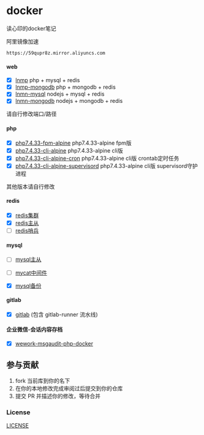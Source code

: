 # docker

读心印的docker笔记


阿里镜像加速 
```
https://59qupr8z.mirror.aliyuncs.com
```

[comment]: <> (我的个人镜像仓库 )

[comment]: <> (```)

[comment]: <> (registry.cn-hangzhou.aliyuncs.com/php127)

[comment]: <> (```)


#### web


- [x] [lnmp](./lnmp/) php + mysql + redis
- [x] [lnmp-mongodb](./lnmp_mongodb/) php + mongodb + redis
- [x] [lnmn-mysql](./lnmn_mysql/) nodejs + mysql + redis 
- [x] [lnmn-mongodb](./lnmn_mongodb/) nodejs + mongodb + redis

请自行修改端口/路径

#### php

- [x] [php7.4.33-fpm-alpine](./php/7.4/) php7.4.33-alpine fpm版
- [x] [php7.4.33-cli-alpine](./php/7.4/cli-alpine) php7.4.33-alpine cli版
- [x] [php7.4.33-cli-alpine-cron](./php/7.4/cli-alpine/cron) php7.4.33-alpine cli版 crontab定时任务
- [x] [php7.4.33-cli-alpine-supervisord](./php/7.4/cli-alpine/supervisord) php7.4.33-alpine cli版 supervisord守护进程

其他版本请自行修改

#### redis

- [x] [redis集群](./redis-cluster/)
- [x] [redis主从](./redis-master-slave/) 
- [ ] [redis哨兵](./redis-sentinel/) 

#### mysql
  
- [ ] [mysql主从](./mysql-master-slave/)  
- [ ] [mycat中间件](./mycat/) 
- [x] [mysql备份](./mysql-backup/) 


#### gitlab

- [x] [gitlab](./gitlab/)  (包含 gitlab-runner 流水线)

#### 企业微信-会话内容存档

- [x] [wework-msgaudit-php-docker](https://github.com/aa24615/wework-msgaudit-php-docker)

## 参与贡献

1. fork 当前库到你的名下
2. 在你的本地修改完成审阅过后提交到你的仓库
3. 提交 PR 并描述你的修改，等待合并

### License

[LICENSE](LICENSE)